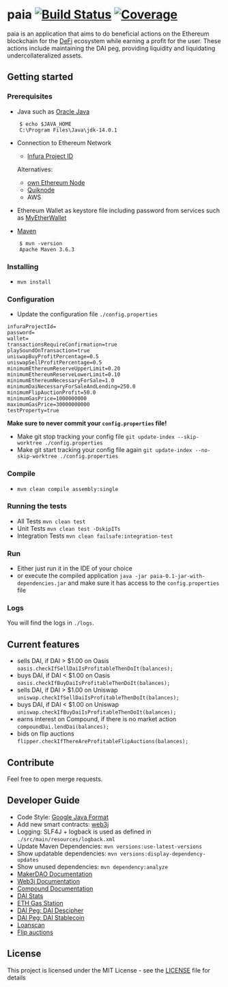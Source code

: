 # paia [![Build Status](https://travis-ci.com/PL42/paia.svg?branch=master)](https://travis-ci.com/PL42/paia) [![Coverage](https://sonarcloud.io/api/project_badges/measure?project=PL42_paia&metric=coverage)](https://sonarcloud.io/dashboard?id=PL42_paia)

paia is an application that aims to do beneficial actions on the Ethereum blockchain for the [DeFi](https://defipulse.com/) ecosystem while earning a profit for the user. These actions include maintaining the DAI peg, providing liquidity and liquidating undercollateralized assets.

## Getting started

### Prerequisites

- Java such as [Oracle Java](https://www.oracle.com/de/java/technologies/javase-downloads.html)
```
    $ echo $JAVA_HOME
    C:\Program Files\Java\jdk-14.0.1
```
- Connection to Ethereum Network
    - [Infura Project ID](https://infura.io/)
    
    Alternatives:
    - [own Ethereum Node](https://docs.ethhub.io/using-ethereum/running-an-ethereum-node/) 
    - [Quiknode](https://www.quiknode.io/) 
    - AWS
    
- Ethereum Wallet as keystore file including password from services such as [MyEtherWallet](https://www.myetherwallet.com/)
- [Maven](https://maven.apache.org/download.cgi)
```
    $ mvn -version
    Apache Maven 3.6.3
```
### Installing

- ```mvn install```

### Configuration

- Update the configuration file ```./config.properties```

```
infuraProjectId=
password=
wallet=
transactionsRequireConfirmation=true
playSoundOnTransaction=true
uniswapBuyProfitPercentage=0.5
uniswapSellProfitPercentage=0.5
minimumEthereumReserveUpperLimit=0.20
minimumEthereumReserveLowerLimit=0.10
minimumEthereumNecessaryForSale=1.0
minimumDaiNecessaryForSaleAndLending=250.0
minimumFlipAuctionProfit=50.0
minimumGasPrice=1000000000
maximumGasPrice=30000000000
testProperty=true
```

__Make sure to never commit your ```config.properties``` file!__

- Make git stop tracking your config file ```git update-index --skip-worktree ./config.properties```
- Make git start tracking your config file again ```git update-index --no-skip-worktree ./config.properties```

### Compile

- ```mvn clean compile assembly:single```

### Running the tests

- All Tests ```mvn clean test```
- Unit Tests ```mvn clean test -DskipITs```
- Integration Tests ```mvn clean failsafe:integration-test```

### Run 

- Either just run it in the IDE of your choice
- or execute the compiled application ```java -jar paia-0.1-jar-with-dependencies.jar``` and make sure it has access to the ```config.properties``` file

### Logs

You will find the logs in ```./logs```.

## Current features

- sells DAI, if DAI > $1.00 on Oasis ```oasis.checkIfSellDaiIsProfitableThenDoIt(balances);```
- buys DAI, if DAI < $1.00 on Oasis ```oasis.checkIfBuyDaiIsProfitableThenDoIt(balances);```
- sells DAI, if DAI > $1.00 on Uniswap ```uniswap.checkIfSellDaiIsProfitableThenDoIt(balances);```
- buys DAI, if DAI < $1.00 on Uniswap ```uniswap.checkIfBuyDaiIsProfitableThenDoIt(balances);```
- earns interest on Compound, if there is no market action ```compoundDai.lendDai(balances);```
- bids on flip auctions ```flipper.checkIfThereAreProfitableFlipAuctions(balances);```


## Contribute

Feel free to open merge requests.

## Developer Guide

- Code Style: [Google Java Format](https://github.com/google/google-java-format/blob/master/README.md)
- Add new smart contracts: [web3j](https://github.com/web3j/web3j)
- Logging: SLF4J + logback is used as defined in ```./src/main/resources/logback.xml```
- Update Maven Dependencies: ```mvn versions:use-latest-versions```
- Show updatable dependencies: ```mvn versions:display-dependency-updates```
- Show unused dependencies: ```mvn dependency:analyze```
- [MakerDAO Documentation](https://docs.makerdao.com/)
- [Web3j Documentation](https://docs.web3j.io/)
- [Compound Documentation](https://compound.finance/docs)
- [DAI Stats](https://daistats.com)
- [ETH Gas Station](https://ethgasstation.info)
- [DAI Peg: DAI Descipher](http://dai.descipher.io)
- [DAI Peg: DAI Stablecoin](https://dai.stablecoin.science/)
- [Loanscan](https://loanscan.io/)
- [Flip auctions](https://daiauctions.com/flip)

## License

This project is licensed under the MIT License - see the [LICENSE](LICENSE) file for details
